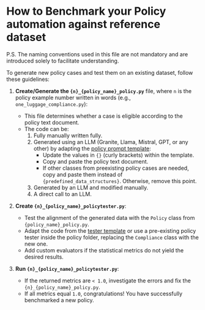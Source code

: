 # How to Benchmark your Policy automation against reference dataset
P.S. The naming conventions used in this file are not mandatory and are introduced solely to facilitate understanding.

To generate new policy cases and test them on an existing dataset, follow these guidelines:

1. **Create/Generate the `{n}_{policy_name}_policy.py`** file, where `n` is the policy example number written in words (e.g., `one_luggage_compliance.py`):  
   - This file determines whether a case is eligible according to the policy text document.  
   - The code can be:
     1. Fully manually written fully.
     2. Generated using an LLM (Granite, Llama, Mistral, GPT, or any other) by adapting the [policy prompt template](prompt_template_benchmark_policyautomation):  
        - Update the values in `{}` (curly brackets) within the template.  
        - Copy and paste the policy text document.  
        - If other classes from preexisting policy cases are needed, copy and paste them instead of `{predefined_data_structures}`. Otherwise, remove this point.
     3. Generated by an LLM and modified manually.
     4. A direct call to an LLM.

2. **Create `{n}_{policy_name}_policytester.py`**:  
   - Test the alignment of the generated data with the `Policy` class from `{policy_name}_policy.py`.  
   - Adapt the code from the [tester template](../policy_corpus_extension_docs/tester_template.md) or use a pre-existing policy tester inside the policy folder, replacing the `Compliance` class with the new one.  
   - Add custom evaluators if the statistical metrics do not yield the desired results.

3. **Run `{n}_{policy_name}_policytester.py`**:  
   - If the returned metrics are `< 1.0`, investigate the errors and fix the `{n}_{policy_name}_policy.py`.  
   - If all metrics equal `1.0`, congratulations! You have successfully benchmarked a new policy.
